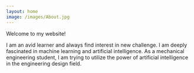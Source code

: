 ```yaml
---
layout: home
image: /images/About.jpg
---
```

Welcome to my website!

I am an avid learner and always find interest in new challenge. I am deeply fascinated in machine learning and artificial intelligence. As a mechanical engineering student, I am trying to utilize the power of artificial intelligence in the engineering design field.  
